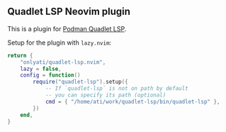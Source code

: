 ## Quadlet LSP Neovim plugin

This is a plugin for [Podman Quadlet LSP](íhttps://github.com/onlyati/quadlet-lsp/).

Setup for the plugin with `lazy.nvim`:

```lua
return {
    "onlyati/quadlet-lsp.nvim",
    lazy = false,
    config = function()
        require("quadlet-lsp").setup({
            -- If `quadlet-lsp` is not on path by default
            -- you can specify its path (optional)
            cmd = { "/home/ati/work/quadlet-lsp/bin/quadlet-lsp" },
        })
    end,
}
```
